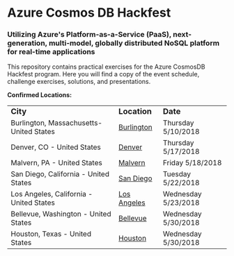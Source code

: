 # Azure Cosmos DB Hackfest
### Utilizing Azure's Platform-as-a-Service (PaaS), next-generation, multi-model, globally distributed NoSQL platform for real-time applications

This repository contains practical exercises for the Azure CosmosDB Hackfest program. Here you will find a copy of the event schedule, challenge exercises, solutions, and presentations.

<strong>Confirmed Locations:</strong>

<table>
  <tr>
    <td><strong><font size="+1">City</font></strong></td>
    <td><strong><font size="+1">Location</font></strong></td>
    <td><strong><font size="+1">Date</strong></font></td>
  </tr>
  <tr>
    <td>Burlington, Massachusetts- United States</td>
    <td><a href="https://www.microsoftevents.com/profile/form/index.cfm?PKformID=0x4024125e813" target="_blank">Burlington</a></td>
    <td>Thursday 5/10/2018</td>
  </tr>
  <tr>
    <td>Denver, CO - United States</td>
    <td><a href="https://www.microsoftevents.com/profile/form/index.cfm?PKformID=0x4046678450f" target="_blank">Denver</a></td>
    <td>Thursday 5/17/2018</td>
  </tr>
    <tr>
    <td>Malvern, PA - United States</td>
    <td><a href="https://www.microsoftevents.com/profile/form/index.cfm?PKFormID=0x3769734917f" target="_blank">Malvern</a></td>
    <td>Friday 5/18/2018</td>
  </tr>
  <tr>
    <td>San Diego, California - United States</td>
    <td><a href="https://www.microsoftevents.com/profile/form/index.cfm?PKformID=0x4045918abcd" target="_blank">San Diego</a></td>
    <td>Tuesday 5/22/2018</td>
  </tr>
  <tr>
    <td>Los Angeles, California - United States</td>
    <td><a href="https://www.microsoftevents.com/profile/form/index.cfm?PKformID=0x39352810001" target="_blank">Los Angeles</a></td>
    <td>Wednesday 5/23/2018</td>
  </tr>
  <tr>
    <td>Bellevue, Washington - United States</td>
    <td><a href="https://www.microsoftevents.com/profile/form/index.cfm?PKformID=0x3772052f9a3" target="_blank">Bellevue</a></td>
    <td>Wednesday 5/30/2018</td>
  </tr>
  <tr>
    <td>Houston, Texas - United States</td>
    <td><a href="https://www.microsoftevents.com/profile/form/index.cfm?PKformID=0x3952894a0f1" target="_blank">Houston</a></td>
    <td>Wednesday 5/30/2018</td>
  </tr>
    
  

</table>
